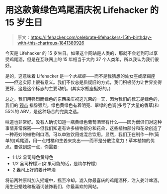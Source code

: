 # 用这款黄绿色鸡尾酒庆祝 Lifehacker 的 15 岁生日

> 原文：<https://lifehacker.com/celebrate-lifehackers-15th-birthday-with-this-chartreus-1841389926>

今天是 Lifehacker 的 15 岁生日。如果这个网站是人类的，那就不会老到可以享受鸡尾酒，但是在互联网上的 15 年相当于大约 37 个人类年，所以我认为我们很好。



是的，这意味着 Lifehacker 是一个*水瓶座*——而不是我猜想的处女座或摩羯座——但这实际上很有意义。我们不仅总是质疑旧的方式，我们积极努力让世界变得更好，这是这个标志的主要动机。(其实水瓶座挺好的。)

总之。我们用强烈而绿色的东西来庆祝这光荣的一天，因为我们的标志是绿色的，我们的 [观点](https://lifehacker.com/c/rants) 措辞强烈。绿色黄绿色有着明亮、翠绿的色调(多亏了大量的香草)和 55%的 ABV，是这种场合的完美之选。

味道也非常好。没有人确切知道一瓶黄绿色葡萄酒里有什么——因为僧侣们对这种事情非常保密——但我们知道有许多植物部分和花朵，这些植物部分和花朵创造了一种奇妙的植物利口酒，可以单独饮用或混合饮用。显然，我们正在制作一种(简单的)鸡尾酒，用一点柑橘和生姜来突出——而不是分散注意力！草本植物的优点。要做到这一点，你需要:

*   1 1/2 盎司绿色黄绿色
*   1/2 盎司柠檬汁(如果可能的话，是梅尔柠檬)
*   2 盎司上好的姜汁啤酒

将前两种原料加入摇罐中，摇至冷却。滤入你最喜庆的鸡尾酒杯，注入姜汁啤酒。用生日蜡烛和祝酒词装饰我们，你最喜欢的网站。